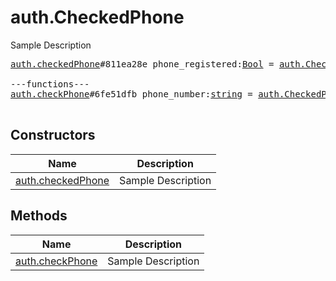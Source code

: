 # auth.CheckedPhone

Sample Description

<pre>
<a href="../constructor/auth.checkedPhone.md">auth.checkedPhone</a>#811ea28e phone_registered:<a href="../type/Bool.md">Bool</a> = <a href="../type/auth.CheckedPhone.md">auth.CheckedPhone</a>;

---functions---
<a href="../method/auth.checkPhone.md">auth.checkPhone</a>#6fe51dfb phone_number:<a href="../type/string.md">string</a> = <a href="../type/auth.CheckedPhone.md">auth.CheckedPhone</a>;

</pre>

## Constructors

| Name | Description |
|------|-------------|
| [auth.checkedPhone](../constructor/auth.checkedPhone.md) | Sample Description |

## Methods

| Name | Description |
|------|-------------|
| [auth.checkPhone](../method/auth.checkPhone.md) | Sample Description |

